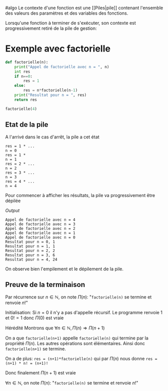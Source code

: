 #algo
Le contexte d'une fonction est une [[Piles|pile]] contenant l'ensemble des valeurs des paramètres et des variables des fonctions.

Lorsqu'une fonction à terminer de s'exécuter, son contexte est progressivement retiré de la pile de gestion:

# Exemple avec factorielle
```python
def factorielle(n):
	print("Appel de factorielle avec n = ", n)
	int res
	if n==0:
		res = 1
	else:
		res = n*factorielle(n-1)
	print("Resultat pour n = ", res)
	return res

factorielle(4)
```

## Etat de la pile
A l'arrivé dans le cas d'arrêt, la pile a cet état
```
res = 1 * ...
n = 0
res = 1 *
n = 1
res = 2 * ...
n = 2
res = 3 * ...
n = 3
res = 4 * ...
n = 4
```
Pour commencer à afficher les résultats, la pile va progressivement être dépilée

*Output*

```
Appel de factorielle avec n = 4
Appel de factorielle avec n = 3
Appel de factorielle avec n = 2
Appel de factorielle avec n = 1
Appel de factorielle avec n = 0
Resultat pour n = 0, 1
Resultat pour n = 1, 1
Resultat pour n = 2, 2
Resultat pour n = 3, 6
Resultat pour n = 4, 24
```
On observe bien l'empilement et le dépilement de la pile.
## Preuve de la terminaison

Par récurrence sur $n \in \mathbb{N}$, on note $\Pi(n)$: "`factorielle(n)` se termine et renvoie $n!$"

Initialisation:
Si $n=0$ il n'y a pas d'appelle récursif. Le programme renvoie $1$ et $0! = 1$ donc $\Pi(0)$ est vraie

Hérédité
Montrons que $\forall n \in \mathbb{N}, \Pi(n) \Rightarrow \Pi(n+1)$

On a que `factorielle(n+1)` appelle `factorielle(n)` qui termine par la propriété $\Pi(n)$.
Les autres opérations sont élémentaires. Ainsi donc `factorielle(n+1)` se termine.

On a de plus:
`res = (n+1)*factorielle(n)` qui par $\Pi(n)$ nous donne `res = (n+1) * n! = (n+1)!`

Donc finalement $\Pi(n+1)$ est vraie

$\forall n \in \mathbb{N}$, on note $\Pi(n)$: "`factorielle(n)` se termine et renvoie $n!$"
$$\tag*{$\blacksquare$}$$
